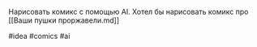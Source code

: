 Нарисовать комикс с помощью AI. Хотел бы нарисовать комикс про [[Ваши пушки проржавели.md]]

#idea #comics #ai